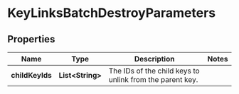 

# KeyLinksBatchDestroyParameters

## Properties

Name | Type | Description | Notes
------------ | ------------- | ------------- | -------------
**childKeyIds** | **List&lt;String&gt;** | The IDs of the child keys to unlink from the parent key. | 



